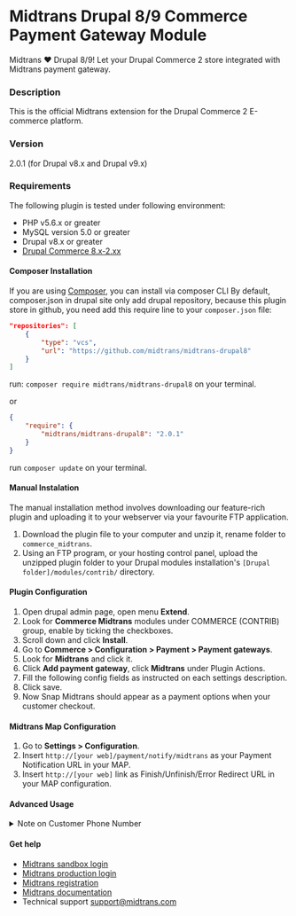 Midtrans Drupal 8/9 Commerce Payment Gateway Module
=======================================================

Midtrans :heart: Drupal 8/9!
Let your Drupal Commerce 2 store integrated with Midtrans payment gateway.

### Description
This is the official Midtrans extension for the Drupal Commerce 2 E-commerce platform.

### Version
2.0.1
(for Drupal v8.x and Drupal v9.x)

### Requirements
The following plugin is tested under following environment:

* PHP v5.6.x or greater
* MySQL version 5.0 or greater
* Drupal v8.x or greater
* [Drupal Commerce 8.x-2.xx ](http://www.drupal.org/project/commerce)

#### Composer Installation
If you are using [Composer](https://getcomposer.org), you can install via composer CLI
By default, composer.json in drupal site only add drupal repository, because this plugin store in github, you need add this require line to your `composer.json` file:

```json
"repositories": [
    {
        "type": "vcs",
        "url": "https://github.com/midtrans/midtrans-drupal8"
    }
]
```
run: `composer require midtrans/midtrans-drupal8`  on your terminal.

or
```json
{
    "require": {
        "midtrans/midtrans-drupal8": "2.0.1"
    }
}
```
 run `composer update` on your terminal.

#### Manual Instalation
The manual installation method involves downloading our feature-rich plugin and uploading it to your webserver via your favourite FTP application.

1. Download the plugin file to your computer and unzip it, rename folder to ``commerce_midtrans``.
2. Using an FTP program, or your hosting control panel, upload the unzipped plugin folder to your Drupal modules installation's ``[Drupal folder]/modules/contrib/`` directory.


#### Plugin Configuration
1. Open drupal admin page, open menu **Extend**.
2. Look for **Commerce Midtrans** modules under COMMERCE (CONTRIB) group, enable by ticking the checkboxes.
3. Scroll down and click **Install**.
4. Go to **Commerce > Configuration > Payment > Payment gateways**.
5. Look for **Midtrans** and click it.
6. Click **Add payment gateway**, click **Midtrans** under Plugin Actions.
7. Fill the following config fields as instructed on each settings description.
8. Click save.
9. Now Snap Midtrans should appear as a payment options when your customer checkout.

#### Midtrans Map Configuration
1. Go to **Settings > Configuration**.
2. Insert ``http://[your web]/payment/notify/midtrans`` as your Payment Notification URL in your MAP.
3. Insert ``http://[your web]`` link as Finish/Unfinish/Error Redirect URL in your MAP configuration.

#### Advanced Usage
<details>
<summary>Note on Customer Phone Number</summary>

##### Note on Customer Phone Number
Unfortunately Drupal Commerce by default doesn't have `phone number` as customer data <sup>\[1\]</sup>, so there will be no `phone` data passed to Midtrans side.

If you have modified your Drupal Commerce site to have phone number input field, you may want to customize/edit this payment module to also send `phone` data to Midtrans side.

You can do so by editing these line of codes in this file `/src/PluginForm/MidtransForm.php`:
- https://github.com/Midtrans/Midtrans-Drupal8/blob/3b22e9d5c060db514d9f33df75173d197bc97492/src/PluginForm/MidtransForm.php#L72-L81

You can uncomment this line:
```php
//'phone' => ,
```
Then modify it to something like this:
```php
'phone' => myCustomFunctionToGetCustomerPhone(),
```
But you will need to figure out on your own, how to programmatically retrieve customer `phone` number based on your site implementation.

You can also add more custom Snap API payload to add more data related to the transaction. Learn more on the API payload [on Snap API docs](http://snap-docs.midtrans.com)

> <sup>\[1\]</sup> At this time of writing, based on `[DrupalCommerceFolder]/modules/contrib/address/src/Plugin/Field/FieldType/AddressItem.php`, the class doesn't have any phone attribute by default.
>
> And no explanation of it on the [Drupal Commerce PG module development guide](https://docs.drupalcommerce.org/commerce2/developer-guide/payments/create-payment-gateway/on-site-gateways/stored-payment-methods)

</details>

#### Get help
* [Midtrans sandbox login](https://dashboard.sandbox.midtrans.com)
* [Midtrans production login](https://dashboard.midtrans.com)
* [Midtrans registration](https://account.midtrans.com/register)
* [Midtrans documentation](http://docs.midtrans.com)
* Technical support [support@midtrans.com](mailto:support@midtrans.com)
